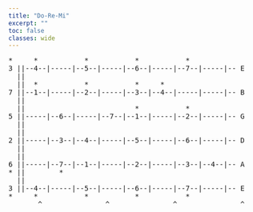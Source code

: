 ```yaml
---
title: "Do-Re-Mi"
excerpt: ""
toc: false
classes: wide
---
```


<pre>
*     *           *           *           *
3 ||--4--|-----|--5--|-----|--6--|-----|--7--|-----|-- E
  ||
  ||  *           *           *     *
7 ||--1--|-----|--2--|-----|--3--|--4--|-----|-----|-- B
  ||
  ||                          *           *
5 ||-----|--6--|-----|--7--|--1--|-----|--2--|-----|-- G
  ||
  ||
2 ||-----|--3--|--4--|-----|--5--|-----|--6--|-----|-- D
  ||
  ||
6 ||-----|--7--|--1--|-----|--2--|-----|--3--|--4--|-- A
* ||        *
  ||
3 ||--4--|-----|--5--|-----|--6--|-----|--7--|-----|-- E
*     *           *           *           *
       ^               ^               ^               ^
</pre>
